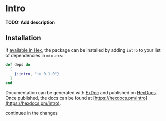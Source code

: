 # Intro

**TODO: Add description**

## Installation

If [available in Hex](https://hex.pm/docs/publish), the package can be installed
by adding `intro` to your list of dependencies in `mix.exs`:

```elixir
def deps do
  [
    {:intro, "~> 0.1.0"}
  ]
end
```

Documentation can be generated with [ExDoc](https://github.com/elixir-lang/ex_doc)
and published on [HexDocs](https://hexdocs.pm). Once published, the docs can
be found at [https://hexdocs.pm/intro](https://hexdocs.pm/intro).


continuee in the changes


